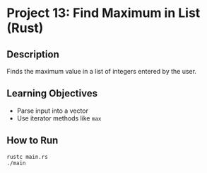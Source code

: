# Project 13: Find Maximum in List (Rust)

## Description
Finds the maximum value in a list of integers entered by the user.

## Learning Objectives
- Parse input into a vector
- Use iterator methods like `max`

## How to Run
```
rustc main.rs
./main
```
